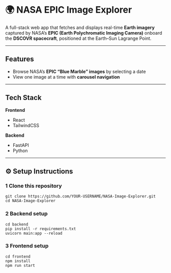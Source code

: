 # 🌍 NASA EPIC Image Explorer

A full-stack web app that fetches and displays real-time **Earth imagery** captured by NASA’s **EPIC (Earth Polychromatic Imaging Camera)** onboard the **DSCOVR spacecraft**, positioned at the Earth–Sun Lagrange Point.


---

##  Features

- Browse NASA’s **EPIC “Blue Marble” images** by selecting a date    
- View one image at a time with **carousel navigation**  

---

## Tech Stack

**Frontend**
- React  
- TailwindCSS  

**Backend**
- FastAPI  
- Python   

---

## ⚙️ Setup Instructions

### 1 Clone this repository
```
git clone https://github.com/YOUR-USERNAME/NASA-Image-Explorer.git
cd NASA-Image-Explorer
```

### 2 Backend setup
```
cd backend
pip install -r requirements.txt
uvicorn main:app --reload
```
### 3 Frontend setup
```
cd frontend
npm install
npm run start
```



